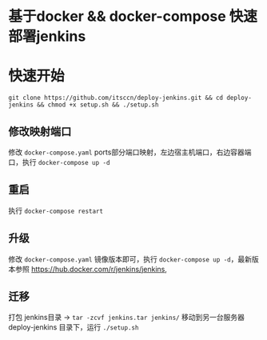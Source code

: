 # 基于docker && docker-compose 快速部署jenkins

# 快速开始
``` git clone https://github.com/itsccn/deploy-jenkins.git && cd deploy-jenkins && chmod +x setup.sh && ./setup.sh ```


## 修改映射端口
 修改 `docker-compose.yaml` ports部分端口映射，左边宿主机端口，右边容器端口，执行 `docker-compose up -d`
## 重启
 执行 `docker-compose restart` 
## 升级
 修改 `docker-compose.yaml` 镜像版本即可，执行 `docker-compose up -d`，最新版本参照 https://hub.docker.com/r/jenkins/jenkins, 
## 迁移
 打包 jenkins目录 -> ``` tar -zcvf jenkins.tar jenkins/ ```
 移动到另一台服务器 deploy-jenkins 目录下，运行 `./setup.sh`
